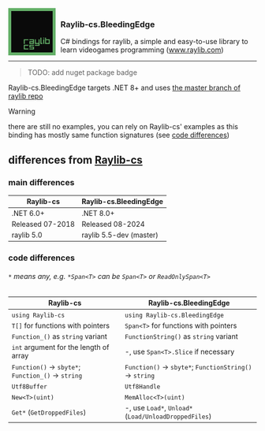 <img src="Assets/Logo-256.png" style="width:96px;margin-right:10px" align="left" alt="logo">

### Raylib-cs.BleedingEdge
C# bindings for raylib, a simple and easy-to-use library to learn videogames programming (www.raylib.com)

---

> TODO: add nuget package badge

Raylib-cs.BleedingEdge targets .NET 8+ and uses [the master branch of raylib repo](https://github.com/raysan5/raylib/tree/master)

> [!WARNING]
> there are still no examples, you can rely on Raylib-cs' examples
> as this binding has mostly same function signatures (see [code differences](#code-differences))

## differences from [Raylib-cs](https://github.com/ChrisDill/Raylib-cs)
### main differences
| Raylib-cs        | Raylib-cs.BleedingEdge  |
|------------------|-------------------------|
| .NET 6.0+        | .NET 8.0+               |
| Released 07-2018 | Released 08-2024        |
| raylib 5.0       | raylib 5.5-dev (master) |

### code differences
###### `*` means *any*, e.g. `*Span<T>` can be `Span<T>` or `ReadOnlySpan<T>`
| Raylib-cs                                           | Raylib-cs.BleedingEdge                                   |
|-----------------------------------------------------|----------------------------------------------------------|
| `using Raylib-cs`                                   | `using Raylib-cs.BleedingEdge`                           |
| `T[]` for functions with pointers                   | `Span<T>` for functions with pointers                    |
| `Function_()` as `string` variant                   | `FunctionString()` as `string` variant                   |
| `int` argument for the length of array              | -, use `Span<T>.Slice` if necessary                      |
| `Function()` -> `sbyte*`; `Function_()` -> `string` | `Function()` -> `sbyte*`; `FunctionString()` -> `string` |
| `Utf8Buffer`                                        | `Utf8Handle`                                             |
| `New<T>(uint)`                                      | `MemAlloc<T>(uint)`                                      |
| `Get*` (`GetDroppedFiles`)                          | -, use `Load*`, `Unload*` (`Load/UnloadDroppedFiles`)    |